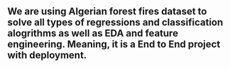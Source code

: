 ## We are using Algerian forest fires dataset to solve all types of regressions and classification alogrithms as well as EDA and feature engineering. Meaning, it is a End to End project with deployment.